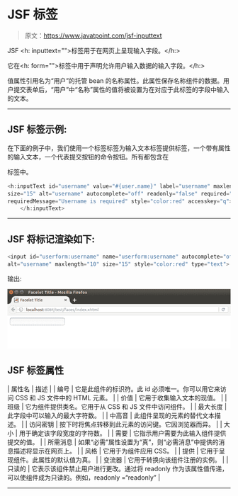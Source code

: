 # JSF <inputtext>标签</inputtext>

> 原文：<https://www.javatpoint.com/jsf-inputtext>

JSF <h: inputtext="">标签用于在网页上呈现输入字段。</h:>

它在<h: form="">标签中用于声明允许用户输入数据的输入字段。</h:>

值属性引用名为“用户”的托管 bean 的名称属性。此属性保存名称组件的数据。用户提交表单后，“用户”中“名称”属性的值将被设置为在对应于此标签的字段中输入的文本。

* * *

## JSF <inputtext>标签示例:</inputtext>

在下面的例子中，我们使用一个标签标签为输入文本标签提供标签，一个带有属性的输入文本，一个代表提交按钮的命令按钮。所有都包含在

<form>标签中。</form>

```java
<h:inputText id="username" value="#{user.name}" label="username" maxlength="10"			
size="15" alt="username" autocomplete="off" readonly="false" required="true"			
requiredMessage="Username is required" style="color:red" accesskey="q">
	</h:inputText>

```

* * *

## JSF 将<inputtext>标记渲染如下:</inputtext>

```java
<input id="userform:username" name="userform:username" autocomplete="off" accesskey="q" 
alt="username" maxlength="10" size="15" style="color:red" type="text">

```

输出:

![JSF H inputtext tag 1](img/1f45652e36be9bc993928ce016f89375.png)

## JSF <inputtext>标签属性</inputtext>

| 属性名 | 描述 |
| 编号 | 它是此组件的标识符。此 id 必须唯一。你可以用它来访问 CSS 和 JS 文件中的 HTML 元素。 |
| 价值 | 它用于收集输入文本的现值。 |
| 班级 | 它为组件提供类名。它用于从 CSS 和 JS 文件中访问组件。 |
| 最大长度 | 此字段中可以输入的最大字符数。 |
| 中高音 | 此组件呈现的元素的替代文本描述。 |
| 访问密钥 | 按下时将焦点转移到此元素的访问键。它因浏览器而异。 |
| 大小 | 用于确定该字段宽度的字符数。 |
| 需要 | 它指示用户需要为此输入组件提供提交的值。 |
| 所需消息 | 如果“必需”属性设置为“真”，则“必需消息”中提供的消息描述将显示在网页上。 |
| 风格 | 它用于为组件应用 CSS。 |
| 提供 | 它用于呈现组件。此属性的默认值为真。 |
| 变流器 | 它用于转换向该组件注册的实例。 |
| 只读的 | 它表示该组件禁止用户进行更改。通过将 readonly 作为该属性值传递，可以使组件成为只读的。例如，readonly =“readonly” |

* * *